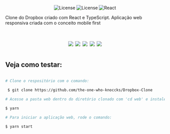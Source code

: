   
<p align="center">
   <img alt="License" src="https://img.shields.io/badge/license-MIT-%2304D361">  <img alt="License" src="https://img.shields.io/badge/TypeScript-Blue?style=flat">    <img src="https://img.shields.io/badge/React-Orange?style=flat" alt="React" /> 



Clone do Dropbox criado com React e TypeScript. Aplicação web responsiva criada com o conceito mobile first

<h1 align="center">
  <img src="https://ik.imagekit.io/hld13bjzb1/Screenshot_01_p94SfCCAk.png">
  <img src="https://ik.imagekit.io/hld13bjzb1/Screenshot_02_w6gz6D2h2j.png">
  <img src="https://ik.imagekit.io/hld13bjzb1/Screenshot_03_p9a3YFIFNS.png">
  <img src="https://ik.imagekit.io/hld13bjzb1/Screenshot_04_UvZx3gAGp.png">
  
  <img src="https://ik.imagekit.io/hld13bjzb1/Peek_2020-08-15_18-30_LYRZI5sFm.gif">
<h1>






## Veja como testar:
```bash

# Clone o respositório com o comando:

 $ git clone https://github.com/the-one-who-knoccks/Dropbox-Clone

# Acesse a pasta web dentro do diretório clonado com 'cd web' e instale as dependências com o comando:
 
$ yarn

# Para iniciar a aplicação web, rode o comando:

$ yarn start
```

